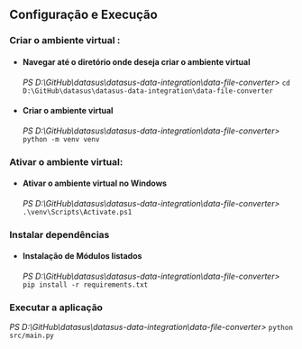 ## Configuração e Execução

### Criar o ambiente virtual :
- #### Navegar até o diretório onde deseja criar o ambiente virtual
  *PS D:\GitHub\datasus\datasus-data-integration\data-file-converter>* ```cd D:\GitHub\datasus\datasus-data-integration\data-file-converter```
- #### Criar o ambiente virtual
  *PS D:\GitHub\datasus\datasus-data-integration\data-file-converter>* ```python -m venv venv```

### Ativar o ambiente virtual:
- #### Ativar o ambiente virtual no Windows
  *PS D:\GitHub\datasus\datasus-data-integration\data-file-converter>*  ```.\venv\Scripts\Activate.ps1```

### Instalar dependências
- #### Instalação de Módulos listados
  *PS D:\GitHub\datasus\datasus-data-integration\data-file-converter>* ```pip install -r requirements.txt```

### Executar a aplicação
*PS D:\GitHub\datasus\datasus-data-integration\data-file-converter>* ```python src/main.py```
